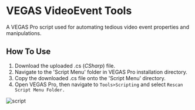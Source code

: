 # VEGAS VideoEvent Tools
A VEGAS Pro script used for automating tedious video event properties and manipulations.

## How To Use
1. Download the uploaded .cs (*CSharp*) file.
2. Navigate to the 'Script Menu' folder in VEGAS Pro installation directory.
3. Copy the downloaded .cs file onto the 'Script Menu' directory.
4. Open VEGAS Pro, then navigate to `Tools>Scripting` and select `Rescan Script Menu Folder.`

![script](https://i.imgur.com/SUPKoi4.png)
